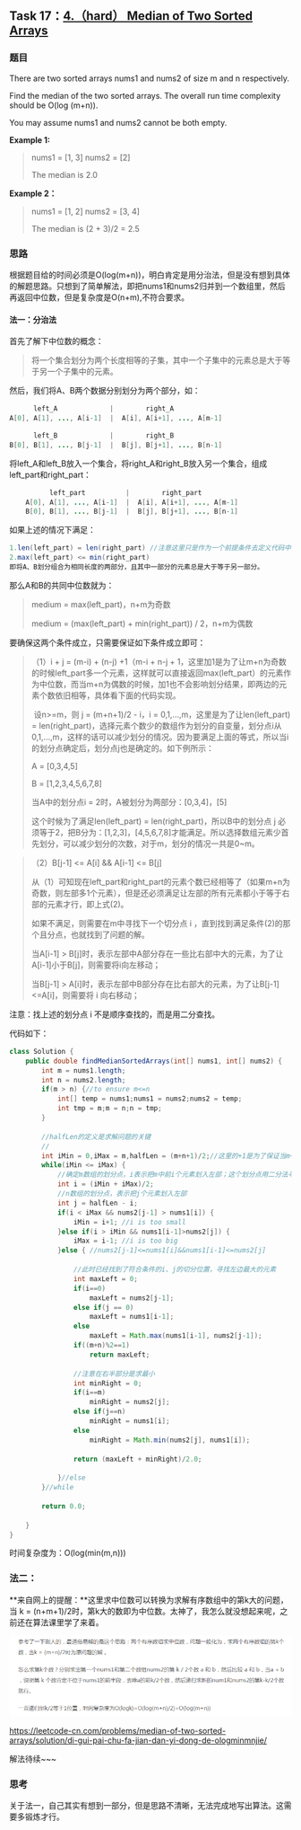 ## Task 17：[4.（hard） Median of Two Sorted Arrays](https://leetcode-cn.com/problems/median-of-two-sorted-arrays/)

### 题目

There are two sorted arrays nums1 and nums2 of size m and n respectively.

Find the median of the two sorted arrays. The overall run time complexity should be O(log (m+n)).

You may assume nums1 and nums2 cannot be both empty.

**Example 1:**

> nums1 = [1, 3]
> nums2 = [2]
>
> The median is 2.0

**Example 2：**

> nums1 = [1, 2]
> nums2 = [3, 4]
>
> The median is (2 + 3)/2 = 2.5

### 思路

根据题目给的时间必须是O(log(m+n))，明白肯定是用分治法，但是没有想到具体的解题思路。只想到了简单解法，即把nums1和nums2归并到一个数组里，然后再返回中位数，但是复杂度是O(n+m),不符合要求。

#### 法一：分治法

首先了解下中位数的概念：

> 将一个集合划分为两个长度相等的子集，其中一个子集中的元素总是大于等于另一个子集中的元素。

然后，我们将A、B两个数据分别划分为两个部分，如：

```java
      left_A             |        right_A
A[0], A[1], ..., A[i-1]  |  A[i], A[i+1], ..., A[m-1]
```

```java
      left_B             |        right_B
B[0], B[1], ..., B[j-1]  |  B[j], B[j+1], ..., B[n-1]
```

将left_A和left_B放入一个集合，将right_A和right_B放入另一个集合，组成left_part和right_part：

```java
		  left_part          |        right_part
    A[0], A[1], ..., A[i-1]  |  A[i], A[i+1], ..., A[m-1]
    B[0], B[1], ..., B[j-1]  |  B[j], B[j+1], ..., B[n-1]
```

如果上述的情况下满足：

```java
1.len(left_part) = len(right_part) //注意这里只是作为一个前提条件去定义代码中的j变量，编程时不会去判断这个等式是否成立，所以不存在m+n为奇数时这个等式不成立的情况。
2.max(left_part) <= min(right_part)
即将A、B划分组合为相同长度的两部分，且其中一部分的元素总是大于等于另一部分。
```

那么A和B的共同中位数就为：

> medium = max(left_part)，n+m为奇数
>
> medium = (max(left_part) + min(right_part)) / 2，n+m为偶数

要确保这两个条件成立，只需要保证如下条件成立即可：

> （1）i + j = (m-i) + (n-j) +1（m-i + n-j + 1，这里加1是为了让m+n为奇数的时候left_part多一个元素，这样就可以直接返回max(left_part）的元素作为中位数，而当m+n为偶数的时候，加1也不会影响划分结果，即两边的元素个数依旧相等，具体看下面的代码实现。
>
> ​		设n>=m，则 j = (m+n+1)/2 - i，i = 0,1,...,m，这里是为了让len(left_part) = len(right_part)，选择元素个数少的数组作为划分的自变量，划分点i从0,1,...,m，这样的话可以减少划分的情况。因为要满足上面的等式，所以当i的划分点确定后，划分点j也是确定的。如下例所示：
>
> A = [0,3,4,5]
>
> B = [1,2,3,4,5,6,7,8]
>
> 当A中的划分点i = 2时，A被划分为两部分：[0,3,4]，[5]
>
> 这个时候为了满足len(left_part) = len(right_part)，所以B中的划分点 j 必须等于2，把B分为：[1,2,3]，[4,5,6,7,8]才能满足。所以选择数组元素少首先划分，可以减少划分的次数，对于m，划分的情况一共是0~m。

> （2）B[j-1] <= A[i] && A[i-1] <= B[j]
>
> 从（1）可知现在left_part和right_part的元素个数已经相等了（如果m+n为奇数，则左部多1个元素），但是还必须满足让左部的所有元素都小于等于右部的元素才行，即上式(2)。
>
> 如果不满足，则需要在m中寻找下一个切分点 i ，直到找到满足条件(2)的那个且分点，也就找到了问题的解。
>
> 当A[i-1] > B[j]时，表示左部中A部分存在一些比右部中大的元素，为了让A[i-1]小于B[j]，则需要将i向左移动；
>
> 当B[j-1] > A[i]时，表示左部中B部分存在比右部大的元素，为了让B[j-1]<=A[i]，则需要将 i 向右移动；

注意：找上述的划分点 i 不是顺序查找的，而是用二分查找。

代码如下：

```java
class Solution {
    public double findMedianSortedArrays(int[] nums1, int[] nums2) {
        int m = nums1.length;
		int n = nums2.length;
		if(m > n) {//to ensure m<=n
			int[] temp = nums1;nums1 = nums2;nums2 = temp;
			int tmp = m;m = n;n = tmp;
		}
		
		//halfLen的定义是求解问题的关键
        //
		int iMin = 0,iMax = m,halfLen = (m+n+1)/2;//这里的+1是为了保证当m+n为奇数时让left_part部分比left_right部分多一个元素，这样我们就可以直接返回max(left_part)，具体看下面的代码。
		while(iMin <= iMax) {
			//确定m数组的划分点，i表示把m中前i个元素划入左部；这个划分点用二分法寻找
			int i = (iMin + iMax)/2;
			//n数组的划分点，表示把j个元素划入左部
			int j = halfLen - i;
			if(i < iMax && nums2[j-1] > nums1[i]) {
				iMin = i+1; //i is too small
			}else if(i > iMin && nums1[i-1]>nums2[j]) {
				iMax = i-1; //i is too big
			}else { //nums2[j-1]<=nums1[i]&&nums1[i-1]<=nums2[j]
				
                //此时已经找到了符合条件的i、j的切分位置，寻找左边最大的元素
                int maxLeft = 0;
				if(i==0)
					maxLeft = nums2[j-1];
				else if(j == 0)
					maxLeft = nums1[i-1];
				else
					maxLeft = Math.max(nums1[i-1], nums2[j-1]);
                if((m+n)%2==1)
                    return maxLeft;
				
				//注意在右半部分是求最小
				int minRight = 0;
				if(i==m)
					minRight = nums2[j];
				else if(j==n)
					minRight = nums1[i];
				else 
					minRight = Math.min(nums2[j], nums1[i]);
				
				return (maxLeft + minRight)/2.0;
				
			}//else
		}//while
		
		return 0.0;	
        
    }
}
```

时间复杂度为：O(log(min(m,n)))

### 法二：

**来自网上的提醒：**这里求中位数可以转换为求解有序数组中的第k大的问题，当 k = (n+m+1)/2时，第k大的数即为中位数。太神了，我怎么就没想起来呢，之前还在算法课里学了来着。

![](images/task17.png)

https://leetcode-cn.com/problems/median-of-two-sorted-arrays/solution/di-gui-pai-chu-fa-jian-dan-yi-dong-de-ologminmnjie/

解法待续~~~

### 思考

关于法一，自己其实有想到一部分，但是思路不清晰，无法完成地写出算法。这需要多锻炼才行。